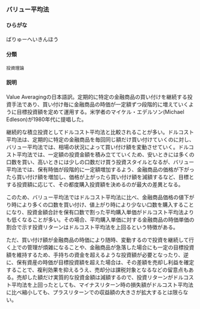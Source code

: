 <div style="display:none;">

## [あ行](securities-terms?id=あ行)
## [か行](securities-terms?id=か行)
## [さ行](securities-terms?id=さ行)
## [た行](securities-terms?id=た行)
## [な行](securities-terms?id=な行)
## [は行](securities-terms?id=は行)

</div>

### バリュー平均法

#### ひらがな

ばりゅーへいきんほう

#### 分類

`投資理論`

#### 説明

Value Averagingの日本語訳。定期的に特定の金融商品の買い付けを継続する投資手法であり、買い付け毎に金融商品の時価が一定額ずつ段階的に増えていくように目標投資額を定めて運用する。米学者のマイケル・エデルソン(Michael Edleson)が1980年代に提唱した。
 
継続的な積立投資としてドルコスト平均法と比較されることが多い。ドルコスト平均法は、定期的に特定の金融商品を毎回同じ額だけ買い付けていくのに対し、バリュー平均法では、相場の状況によって買い付け額を変動させていく。ドルコスト平均法では、一定額の投資金額を積み立てていくため、安いときには多くの口数を買い、高いときには少しの口数だけ買う投資スタイルとなるが、バリュー平均法では、保有時価が段階的に一定額増加するよう、金融商品の価格が下がったら買い付け額を増加し、価格が上がったら買い付け額を減額するなど、目標とする投資額に応じて、その都度購入投資額を決めるのが最大の差異となる。
 
このため、バリュー平均法ではドルコスト平均法に比べ、金融商品価格の値下がり時により多くの口数を買い付け、値上がり時により少ない口数を購入することになり、投資金額合計を保有口数で割った平均購入単価がドルコスト平均法よりも低くなることが多い。その場合、平均購入単価に対する金融商品の時価単価の割合で示す投資リターンはドルコスト平均法を上回るという特徴がある。
 
ただ、買い付け額が金融商品の時価により随時、変動するので投資を継続して行く上での管理が煩雑になることや、金融商品が急落した場合にも一定の目標投資額を維持するため、手持ちの資金を超えるような投資額が必要となったり、逆に、保有資産の時価が目標投資額を超えた場合は、その差額を売却し利益を確定することで、複利効果を抑えるうえ、売却分は課税対象となるなどの留意点もある。売却した額だけ実質的な投資金額は減額するので、投資リターンがドルコスト平均法を上回ったとしても、マイナスリターン時の損失額がドルコスト平均法に比べ縮小しても、プラスリターンでの収益額の大きさが拡大するとは限らない。

<div style="display:none;">

## [ま行](securities-terms?id=ま行)
## [や行](securities-terms?id=や行)
## [ら行](securities-terms?id=ら行)
## [わ行](securities-terms?id=わ行)
## [英数字・記号](securities-terms?id=英数字・記号)

</div>

